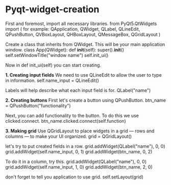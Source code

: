# Pyqt-widget-creation
First and foremost, import all necessary libraries.
from PyQt5.QtWidgets import (
    for example: QApplication, QWidget, QLabel, QLineEdit, QPushButton, QVBoxLayout, QHBoxLayout, QMessageBox, QGridLayout
)

Create a class that inherits from QWidget. This will be your main application window.
class App(QWidget):
    def __init__(self):
        super().__init__()
        self.setWindowTitle("window name")
        self.init_ui()

Now in def init_ui(self) you can start creating.

**1. Creating input fields**
We need to use QLineEdit to allow the user to type in information.
self.name_input = QLineEdit()

Labels will help describe what each input field is for.
QLabel("name")

**2. Creating buttons**
First let's create a button using QPushButton.
btn_name = QPushButton("functionality")

Next, you can add functionality to the button. To do this we use clicked.connect.
btn_name.clicked.connect(self.function)

**3. Making grid**
Use QGridLayout to place widgets in a grid — rows and columns — to make your UI organized.
grid = QGridLayout()

let's try to put created fields in a row.
grid.addWidget(QLabel("name"), 0, 0)
grid.addWidget(self.name_input, 0, 1)
grid.addWidget(btn_name, 0, 2)

To do it in a column, try this.
grid.addWidget(QLabel("name"), 0, 0)
grid.addWidget(self.name_input, 1, 0)
grid.addWidget(btn_name, 2, 0) 

don't forget to tell you application to use grid.
self.setLayout(grid)
